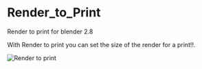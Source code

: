 # Render_to_Print
Render to print for blender 2.8

With Render to print you can set the size of the render for a print!!.

![Render to print](https://i.imgur.com/Xx1fGOm.png)

